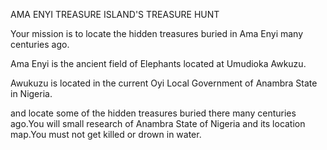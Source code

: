 AMA ENYI TREASURE ISLAND'S TREASURE HUNT


Your mission is to locate the hidden treasures buried in Ama Enyi many centuries ago.

Ama Enyi is the ancient field of Elephants located at Umudioka Awkuzu. 



Awukuzu is located in the current Oyi Local Government of Anambra State in Nigeria.

and locate some of the hidden treasures buried there many centuries ago.You will small research of Anambra State of Nigeria and its location map.You must not get killed or drown in water.